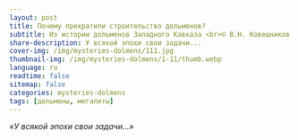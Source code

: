 ```yaml
---
layout: post
title: Почему прекратили строительство дольменов?
subtitle: Из истории дольменов Западного Кавказа <br>© В.Н. Ковешников
share-description: У всякой эпохи свои задачи...
cover-img: /img/mysteries-dolmens/111.jpg
thumbnail-img: /img/mysteries-dolmens/1-11/thumb.webp
language: ru
readtime: false
sitemap: false
categories: mysteries-dolmens
tags: [дольмены, мегалиты]
---
```

_«У всякой эпохи свои задачи...»_

